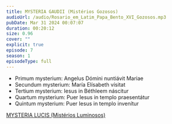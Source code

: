 ```yaml
---
title: MYSTERIA GAUDII (Mistérios Gozosos)
audioUrl: /audio/Rosario_em_Latim_Papa_Bento_XVI_Gozosos.mp3
pubDate: Mar 31 2024 00:07:07
duration: 00:20:12
size: 0.96
cover: ""
explicit: true
episode: 7
season: 1
episodeType: full
---
```


  - Primum mysterium: Angelus Dómini nuntiávit Mariae
  - Secundum mysterium: María Elísabeth vísitat
  - Tertium mysterium: Iesus in Béthleem náscitur
  - Quartum mysterium: Puer Iesus in templo praesentátur
  - Quintum mysterium: Puer Iesus in templo invenítur

<div class="text-center mt-16">
  <a class="btn btn-accent mt-9" href="/episode/post07">MYSTERIA LUCIS (Mistérios Luminosos)</a>
</div>